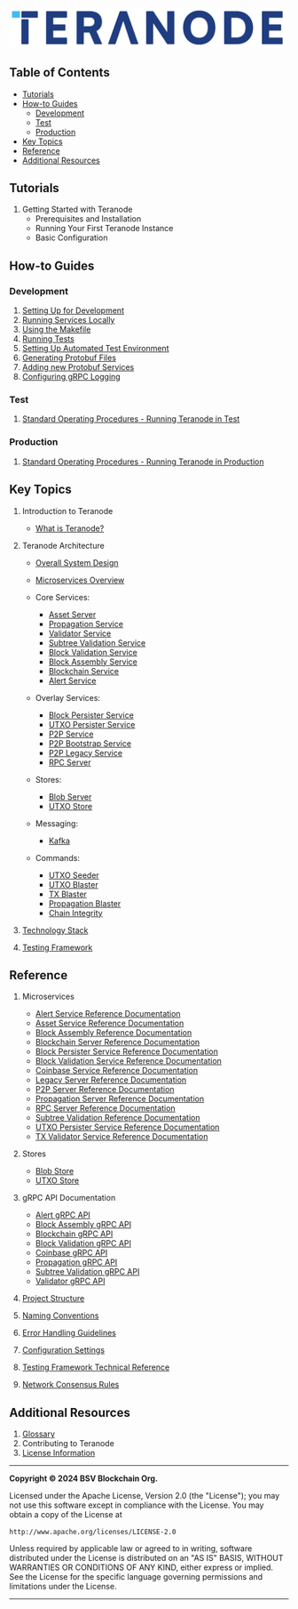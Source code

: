 ![teranode.png](docs/architecture/img/teranode.png)


## Table of Contents

- [Tutorials](#tutorials)
- [How-to Guides](#how-to-guides)
   - [Development](#development)
   - [Test](#test)
   - [Production](#production)
- [Key Topics](#key-topics)
- [Reference](#reference)
- [Additional Resources](#additional-resources)

## Tutorials
1. Getting Started with Teranode
    - Prerequisites and Installation
    - Running Your First Teranode Instance
    - Basic Configuration

## How-to Guides

### Development

1. [Setting Up for Development](docs/howto/developerSetup.md)
2. [Running Services Locally](docs/howto/locallyRunningServices.md)
3. [Using the Makefile](docs/howto/makefile.md)
4. [Running Tests](docs/howto/runningTests.md)
5. [Setting Up Automated Test Environment](docs/howto/automatedTestingHowTo.md)
5. [Generating Protobuf Files](docs/howto/generatingProtobuf.md)
6. [Adding new Protobuf Services](docs/howto/addingNewProtobufServices.md)
7. [Configuring gRPC Logging](docs/howto/configuringGrpcLogging.md)

### Test

1. [Standard Operating Procedures - Running Teranode in Test](docs/sop/StandardOperatingProcedures-docker-compose-milestone-3-alpha-testing.md)

### Production

1. [Standard Operating Procedures - Running Teranode in Production](docs/sop/StandardOperatingProcedures-kubernetes-operator-milestone-3-alpha-testing.md)


## Key Topics

1. Introduction to Teranode
    - [What is Teranode?](docs/topics/teranodeIntro.md)

2. Teranode Architecture

    - [Overall System Design](docs/architecture/teranode-overall-system-design.md)

    - [Microservices Overview](docs/architecture/teranode-microservices-overview.md)

    - Core Services:
      - [Asset Server](docs/services/assetServer.md)
      - [Propagation Service](docs/services/propagation.md)
      - [Validator Service](docs/services/validator.md)
      - [Subtree Validation Service](docs/services/subtreeValidation.md)
      - [Block Validation Service](docs/services/blockValidation.md)
      - [Block Assembly Service](docs/services/blockAssembly.md)
      - [Blockchain Service](docs/services/blockchain.md)
      - [Alert Service](docs/services/alert.md)

    - Overlay Services:
      - [Block Persister Service](docs/services/blockPersister.md)
      - [UTXO Persister Service](docs/services/utxoPersister.md)
      - [P2P Service](docs/services/p2p.md)
      - [P2P Bootstrap Service](docs/services/p2pBootstrap.md)
      - [P2P Legacy Service](docs/services/p2pLegacy.md)
      - [RPC Server](docs/services/rpc.md)

    - Stores:
      - [Blob Server](docs/stores/blob.md)
      - [UTXO Store](docs/stores/utxo.md)

    - Messaging:
      - [Kafka](docs/kafka/kafka.md)

    - Commands:
      - [UTXO Seeder](docs/commands/seeder.md)
      - [UTXO Blaster](docs/commands/utxoBlaster.md)
      - [TX Blaster](docs/commands/txBlaster.md)
      - [Propagation Blaster](docs/commands/propagationBlaster.md)
      - [Chain Integrity](docs/commands/chainIntegrity.md)

3. [Technology Stack](docs/topics/technologyStack.md)
4. [Testing Framework](docs/topics/understandingTheTestingFramework.md)


## Reference

1. Microservices
    - [Alert Service Reference Documentation](docs/references/services/alert_reference.md)
    - [Asset Service Reference Documentation](docs/references/services/asset_reference.md)
    - [Block Assembly Reference Documentation](docs/references/services/blockassembly_reference.md)
    - [Blockchain Server Reference Documentation](docs/references/services/blockchain_reference.md)
    - [Block Persister Service Reference Documentation](docs/references/services/blockpersister_reference.md)
    - [Block Validation Service Reference Documentation](docs/references/services/blockvalidation_reference.md)
    - [Coinbase Service Reference Documentation](docs/references/services/coinbase_reference.md)
    - [Legacy Server Reference Documentation](docs/references/services/legacy_reference.md)
    - [P2P Server Reference Documentation](docs/references/services/p2p_reference.md)
    - [Propagation Server Reference Documentation](docs/references/services/propagation_reference.md)
    - [RPC Server Reference Documentation](docs/references/services/rpc_reference.md)
    - [Subtree Validation Reference Documentation](docs/references/services/subtreevalidation_reference.md)
    - [UTXO Persister Service Reference Documentation](docs/references/services/utxopersister_reference.md)
    - [TX Validator Service Reference Documentation](docs/references/services/validator_reference.md)

2. Stores
    - [Blob Store](docs/references/stores/blob_reference.md)
    - [UTXO Store](docs/references/stores/utxo_reference.md)

3. gRPC API Documentation
    - [Alert gRPC API](docs/references/protobuf_docs/alertProto.md)
    - [Block Assembly gRPC API](docs/references/protobuf_docs/blockassemblyProto.md)
    - [Blockchain gRPC API](docs/references/protobuf_docs/blockchainProto.md)
    - [Block Validation gRPC API](docs/references/protobuf_docs/blockvalidationProto.md)
    - [Coinbase gRPC API](docs/references/protobuf_docs/coinbaseProto.md)
    - [Propagation gRPC API](docs/references/protobuf_docs/propagationProto.md)
    - [Subtree Validation gRPC API](docs/references/protobuf_docs/subtreevalidationProto.md)
    - [Validator gRPC API](docs/references/protobuf_docs/validatorProto.md)

4. [Project Structure](docs/references/projectStructure.md)
5. [Naming Conventions](docs/references/namingConventions.md)
6. [Error Handling Guidelines](docs/references/errorHandling.md)
7. [Configuration Settings](docs/references/settings.md)
8. [Testing Framework Technical Reference](docs/references/testingTechnicalReference.md)
8. [Network Consensus Rules](docs/references/networkConsensusRules.md)

## Additional Resources
1. [Glossary](docs/references/glossary.md)
2. Contributing to Teranode
3. [License Information](docs/references/licenseInformation.md)

---

**Copyright © 2024 BSV Blockchain Org.**

Licensed under the Apache License, Version 2.0 (the "License");
you may not use this software except in compliance with the License.
You may obtain a copy of the License at

    http://www.apache.org/licenses/LICENSE-2.0

Unless required by applicable law or agreed to in writing, software
distributed under the License is distributed on an "AS IS" BASIS,
WITHOUT WARRANTIES OR CONDITIONS OF ANY KIND, either express or implied.
See the License for the specific language governing permissions and
limitations under the License.

---
